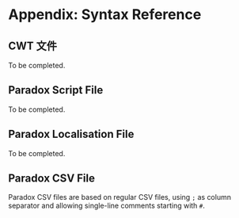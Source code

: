 # Appendix: Syntax Reference

## CWT 文件

To be completed.

## Paradox Script File

To be completed.

## Paradox Localisation File

To be completed.

## Paradox CSV File

Paradox CSV files are based on regular CSV files, using `;` as column separator and allowing single-line comments starting with `#`.